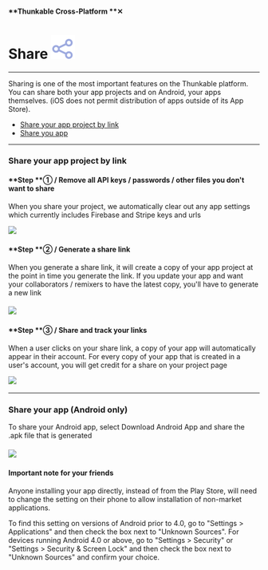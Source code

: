 #### **Thunkable Cross-Platform **✕

# Share ![](/assets/iOSviewIconShare_TR.png)

---

Sharing is one of the most important features on the Thunkable platform. You can share both your app projects and on Android, your apps themselves.  \(iOS does not permit distribution of apps outside of its App Store\).

* [Share your app project by link](#share-your-app-project-by-link)
* [Share you app](#share-your-app-android-only)

---

### Share your app project by link

#### **Step **① / Remove all API keys / passwords / other files you don't want to share

When you share your project, we automatically clear out any app settings which currently includes Firebase and Stripe keys and urls

![](/assets/share-✕-fig-2.png)

#### **Step **② / Generate a share link

When you generate a share link, it will create a copy of your app project at the point in time you generate the link. If you update your app and want your collaborators / remixers to have the latest copy, you'll have to generate a new link

#### ![](/assets/share-✕-fig-1.gif)

#### **Step **③ / Share and track your links

When a user clicks on your share link, a copy of your app will automatically appear in their account. For every copy of your app that is created in a user's account, you will get credit for a share on your project page

![](/assets/share-✕-fig-3.png)

---

### Share your app \(Android only\)

To share your Android app, select Download Android App and share the .apk file that is generated

#### ![](/assets/share-✕-fig-4.png)

#### Important note for your friends

Anyone installing your app directly, instead of from the Play Store, will need to change the setting on their phone to allow installation of non-market applications.

To find this setting on versions of Android prior to 4.0, go to "Settings &gt; Applications" and then check the box next to "Unknown Sources". For devices running Android 4.0 or above, go to "Settings &gt; Security" or "Settings &gt; Security & Screen Lock" and then check the box next to "Unknown Sources" and confirm your choice.

